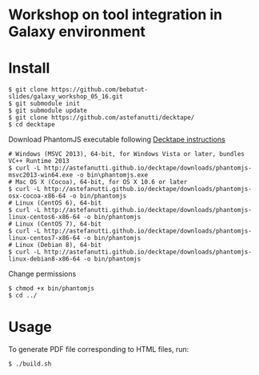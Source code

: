 Workshop on tool integration in Galaxy environment
=========

# Install

```
$ git clone https://github.com/bebatut-slides/galaxy_workshop_05_16.git
$ git submodule init
$ git submodule update
$ git clone https://github.com/astefanutti/decktape/
$ cd decktape
```

Download PhantomJS executable following [Decktape instructions](https://github.com/astefanutti/decktape)

```
# Windows (MSVC 2013), 64-bit, for Windows Vista or later, bundles VC++ Runtime 2013
$ curl -L http://astefanutti.github.io/decktape/downloads/phantomjs-msvc2013-win64.exe -o bin\phantomjs.exe
# Mac OS X (Cocoa), 64-bit, for OS X 10.6 or later
$ curl -L http://astefanutti.github.io/decktape/downloads/phantomjs-osx-cocoa-x86-64 -o bin/phantomjs
# Linux (CentOS 6), 64-bit
$ curl -L http://astefanutti.github.io/decktape/downloads/phantomjs-linux-centos6-x86-64 -o bin/phantomjs
# Linux (CentOS 7), 64-bit
$ curl -L http://astefanutti.github.io/decktape/downloads/phantomjs-linux-centos7-x86-64 -o bin/phantomjs
# Linux (Debian 8), 64-bit
$ curl -L http://astefanutti.github.io/decktape/downloads/phantomjs-linux-debian8-x86-64 -o bin/phantomjs
```

Change permissions

```
$ chmod +x bin/phantomjs
$ cd ../
```

# Usage

To generate PDF file corresponding to HTML files, run: 

```
$ ./build.sh
```
